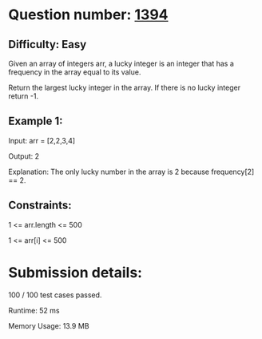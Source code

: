 # Question number: [1394](https://leetcode.com/problems/find-lucky-integer-in-an-array/)

## Difficulty: Easy
Given an array of integers arr, a lucky integer is an integer that has a frequency in the array equal to its value.

Return the largest lucky integer in the array. If there is no lucky integer return -1.

## Example 1:
Input: arr = [2,2,3,4]

Output: 2

Explanation: The only lucky number in the array is 2 because frequency[2] == 2.

## Constraints:
1 <= arr.length <= 500

1 <= arr[i] <= 500

# Submission details:

100 / 100 test cases passed.

Runtime: 52 ms

Memory Usage: 13.9 MB

